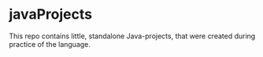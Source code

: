 # javaProjects
This repo contains little, standalone Java-projects, that were created during practice of the language.
